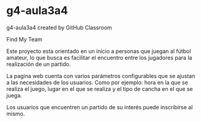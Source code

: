 # g4-aula3a4
g4-aula3a4 created by GitHub Classroom

Find My Team

Este proyecto esta orientado en un inicio a personas que juegan al fútbol amateur, lo que busca es facilitar el encuentro entre los jugadores
para la realización de un partido. 

La pagina web cuenta con varios parámetros configurables que se ajustan a las necesidades de los usuarios. Como por ejemplo: hora en la que se 
realiza el juego, lugar en el que se realiza y el tipo de cancha en el que se juega.

Los usuarios que encuentren un partido de su interés puede inscribirse al mismo.
